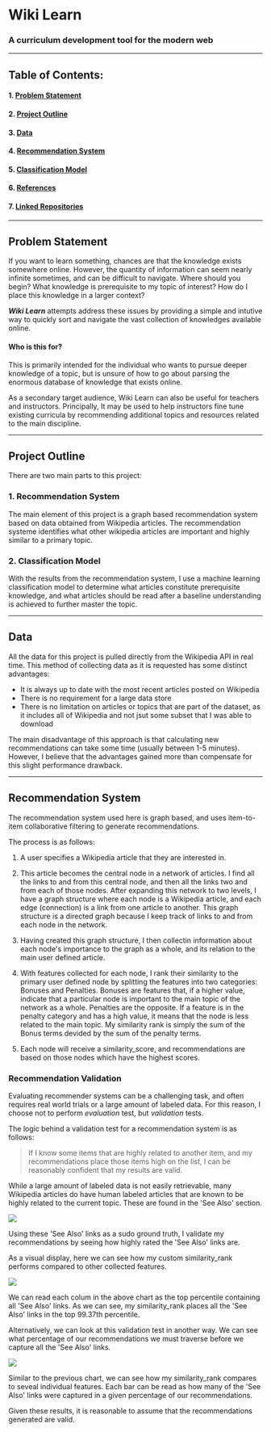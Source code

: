 # Wiki Learn

### A curriculum development tool for the modern web
___

## Table of Contents:

#### 1. [Problem Statement](#problem-statement)
#### 2. [Project Outline](#)
#### 3. [Data](#)
#### 4. [Recommendation System](#)
#### 5. [Classification Model](#)
#### 6. [References](#)
#### 7. [Linked Repositories](#)

___

## Problem Statement

If you want to learn something, chances are that the knowledge exists somewhere online. However, the quantity of information can seem nearly infinite sometimes, and can be difficult to navigate. Where should you begin? What knowledge is prerequisite to my topic of interest? How do I place this knowledge in a larger context?

***Wiki Learn*** attempts address these issues by providing a simple and intutive way to quickly sort and navigate the vast collection of knowledges available online. 

#### Who is this for?

This is primarily intended for the individual who wants to pursue deeper knowledge of a topic, but is unsure of how to go about parsing the enormous database of knowledge that exists online. 

As a secondary target audience, Wiki Learn can also be useful for teachers and instructors. Principally, It may be used to help instructors fine tune existing curricula by recommending additional topics and resources related to the main discipline.  

___

## Project Outline

There are two main parts to this project:

### 1. Recommendation System

The main element of this project is a graph based recommendation system based on data obtained from Wikipedia articles. The recommendation systeme identifies what other wikipedia articles are important and highly similar to a primary topic.

### 2. Classification Model

With the results from the recommendation system, I use a machine learning classification model to determine what articles constitute prerequisite knowledge, and what articles should be read after a baseline understanding is achieved to further master the topic. 

___

## Data

All the data for this project is pulled directly from the Wikipedia API in real time. This method of collecting data as it is requested has some distinct advantages:

- It is always up to date with the most recent articles posted on Wikipedia
- There is no requirement for a large data store
- There is no limitation on articles or topics that are part of the dataset, as it includes all of Wikipedia and not jsut some subset that I was able to download

The main disadvantage of this approach is that calculating new recommendations can take some time (usually between 1-5 minutes). However, I believe that the advantages gained more than compensate for this slight performance drawback. 

___

## Recommendation System

The recommendation system used here is graph based, and uses item-to-item collaborative filtering to generate recommendations. 

The process is as follows:

1. A user specifies a Wikipedia article that they are interested in.

2. This article becomes the central node in a network of articles. I find all the links to and from this central node, and then all the links two and from each of those nodes. After expanding this network to two levels, I have a graph structure where each node is a Wikipedia article, and each edge (connection) is a link from one article to another. This graph structure is a directed graph because I keep track of links to and from each node in the network. 

3.  Having created this graph structure, I then collectin information about each node's importance to the graph as a whole, and its relation to the main user defined article. 

4. With features collected for each node, I rank their similarity to the primary user defined node by splitting the features into two categories: Bonuses and Penalties. Bonuses are features that, if a higher value, indicate that a particular node is important to the main topic of the network as a whole. Penalties are the opposite. If a feature is in the penalty category and has a high value, it means that the node is less related to the main topic. My similarity rank is simply the sum of the Bonus terms devided by the sum of the penalty terms. 

5. Each node will receive a similarity_score, and recommendations are based on those nodes which have the highest scores. 

### Recommendation Validation

Evaluating recommender systems can be a challenging task, and often requires real world trials or a large amount of labeled data. For this reason, I choose not to perform _evaluation_ test, but _validation_ tests. 

The logic behind a validation test for a recommendation system is as follows: 

> If I know some items that are highly related to another item, and my recommendations place those items high on the list, I can be reasonably confident that my results are valid. 

While a large amount of labeled data is not easily retrievable, many Wikipedia articles do have human labeled articles that are known to be highly related to the current topic. These are found in the 'See Also' section. 

![](https://github.com/QED0711/wiki_learn/blob/master/visuals/see_also.png?raw=true)

Using these 'See Also' links as a sudo ground truth, I validate my recommendations by seeing how highly rated the 'See Also' links are.  

As a visual display, here we can see how my custom similarity_rank performs compared to other collected features. 

![](https://github.com/QED0711/wiki_learn/blob/master/visuals/similarity_rank_chart.png?raw=true)

We can read each colum in the above chart as the top percentile containing all 'See Also' links. As we can see, my similarity_rank places all the 'See Also' links in the top 99.37th percentile. 

Alternatively, we can look at this validation test in another way. We can see what percentage of our recommendations we must traverse before we capture all the 'See Also' links.

![](https://github.com/QED0711/wiki_learn/blob/master/visuals/similarity_rank_chart_v2.png?raw=true)

Similar to the previous chart, we can see how my similarity_rank compares to seveal individual features. Each bar can be read as how many of the 'See Also' links were captured in a given percentage of our recommendations. 

Given these results, it is reasonable to assume that the recommendations generated are valid. 



